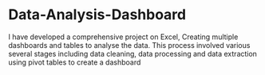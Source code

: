 # Data-Analysis-Dashboard
I have developed a comprehensive project on Excel, Creating multiple dashboards and tables to analyse the data. This process involved various several stages including data cleaning, data processing and data extraction using pivot tables to create a dashboard

